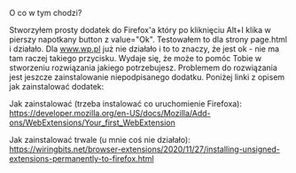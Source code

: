 O co w tym chodzi?

Stworzyłem prosty dodatek do Firefox'a który po kliknięciu Alt+I klika w pierszy napotkany button z value="Ok".
Testowałem to dla strony page.html i działało.
Dla www.wp.pl już nie działało i to to znaczy, że jest ok - nie ma tam raczej takiego przycisku.
Wydaje się, że może to pomóc Tobie w stworzeniu rozwiązania jakiego potrzebujesz.
Problemem do rozwiązania jest jeszcze zainstalowanie niepodpisanego dodatku.
Poniżej linki z opisem jak zainstalować dodatek:

Jak zainstalować (trzeba instalować co uruchomienie Firefoxa):
https://developer.mozilla.org/en-US/docs/Mozilla/Add-ons/WebExtensions/Your_first_WebExtension

Jak zainstalować trwale (u mnie coś nie działało):
https://wiringbits.net/browser-extensions/2020/11/27/installing-unsigned-extensions-permanently-to-firefox.html


